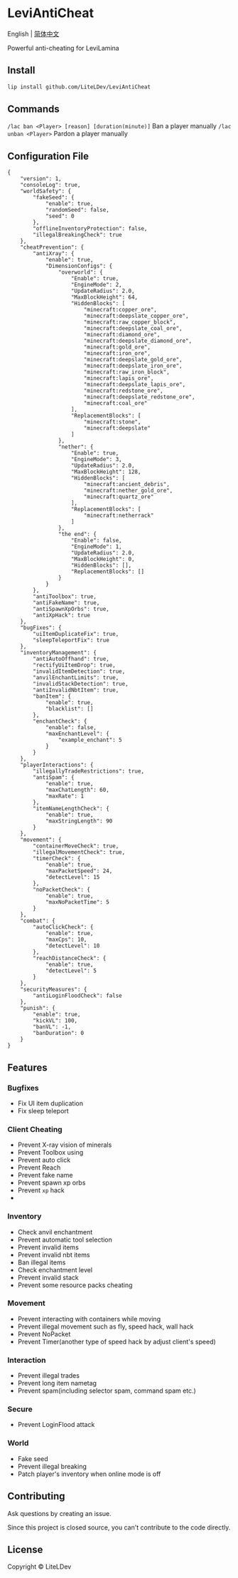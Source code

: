 # LeviAntiCheat

English | [简体中文](README-zh_CN.md)

Powerful anti-cheating for LeviLamina

## Install

```bash
lip install github.com/LiteLDev/LeviAntiCheat
```

## Commands

`/lac ban <Player> [reason] [duration(minute)]` Ban a player manually
`/lac unban <Player>` Pardon a player manually

## Configuration File

```jsonc
{
    "version": 1,
    "consoleLog": true,
    "worldSafety": {
        "fakeSeed": {
            "enable": true,
            "randomSeed": false,
            "seed": 0
        },
        "offlineInventoryProtection": false,
        "illegalBreakingCheck": true
    },
    "cheatPrevention": {
        "antiXray": {
            "enable": true,
            "DimensionConfigs": {
                "overworld": {
                    "Enable": true,
                    "EngineMode": 2,
                    "UpdateRadius": 2.0,
                    "MaxBlockHeight": 64,
                    "HiddenBlocks": [
                        "minecraft:copper_ore",
                        "minecraft:deepslate_copper_ore",
                        "minecraft:raw_copper_block",
                        "minecraft:deepslate_coal_ore",
                        "minecraft:diamond_ore",
                        "minecraft:deepslate_diamond_ore",
                        "minecraft:gold_ore",
                        "minecraft:iron_ore",
                        "minecraft:deepslate_gold_ore",
                        "minecraft:deepslate_iron_ore",
                        "minecraft:raw_iron_block",
                        "minecraft:lapis_ore",
                        "minecraft:deepslate_lapis_ore",
                        "minecraft:redstone_ore",
                        "minecraft:deepslate_redstone_ore",
                        "minecraft:coal_ore"
                    ],
                    "ReplacementBlocks": [
                        "minecraft:stone",
                        "minecraft:deepslate"
                    ]
                },
                "nether": {
                    "Enable": true,
                    "EngineMode": 3,
                    "UpdateRadius": 2.0,
                    "MaxBlockHeight": 128,
                    "HiddenBlocks": [
                        "minecraft:ancient_debris",
                        "minecraft:nether_gold_ore",
                        "minecraft:quartz_ore"
                    ],
                    "ReplacementBlocks": [
                        "minecraft:netherrack"
                    ]
                },
                "the end": {
                    "Enable": false,
                    "EngineMode": 1,
                    "UpdateRadius": 2.0,
                    "MaxBlockHeight": 0,
                    "HiddenBlocks": [],
                    "ReplacementBlocks": []
                }
            }
        },
        "antiToolbox": true,
        "antiFakeName": true,
        "antiSpawnXpOrbs": true,
        "antiXpHack": true
    },
    "bugFixes": {
        "uiItemDuplicateFix": true,
        "sleepTeleportFix": true
    },
    "inventoryManagement": {
        "antiAutoOffhand": true,
        "rectifyUiItemDrop": true,
        "invalidItemDetection": true,
        "anvilEnchantLimits": true,
        "invalidStackDetection": true,
        "antiInvalidNbtItem": true,
        "banItem": {
            "enable": true,
            "blacklist": []
        },
        "enchantCheck": {
            "enable": false,
            "maxEnchantLevel": {
                "example_enchant": 5
            }
        }
    },
    "playerInteractions": {
        "illegallyTradeRestrictions": true,
        "antiSpam": {
            "enable": true,
            "maxChatLength": 60,
            "maxRate": 1
        },
        "itemNameLengthCheck": {
            "enable": true,
            "maxStringLength": 90
        }
    },
    "movement": {
        "containerMoveCheck": true,
        "illegalMovementCheck": true,
        "timerCheck": {
            "enable": true,
            "maxPacketSpeed": 24,
            "detectLevel": 15
        },
        "noPacketCheck": {
            "enable": true,
            "maxNoPacketTime": 5
        }
    },
    "combat": {
        "autoClickCheck": {
            "enable": true,
            "maxCps": 10,
            "detectLevel": 10
        },
        "reachDistanceCheck": {
            "enable": true,
            "detectLevel": 5
        }
    },
    "securityMeasures": {
        "antiLoginFloodCheck": false
    },
    "punish": {
        "enable": true,
        "kickVL": 100,
        "banVL": -1,
        "banDuration": 0
    }
}
```

## Features

### Bugfixes

- Fix UI item duplication
- Fix sleep teleport

### Client Cheating

- Prevent X-ray vision of minerals
- Prevent Toolbox using
- Prevent auto click
- Prevent Reach
- Prevent fake name
- Prevent spawn xp orbs
- Prevent `xp` hack
- 

### Inventory

- Check anvil enchantment
- Prevent automatic tool selection
- Prevent invalid items
- Prevent invalid nbt items
- Ban illegal items
- Check enchantment level
- Prevent invalid stack
- Prevent some resource packs cheating

### Movement

- Prevent interacting with containers while moving
- Prevent illegal movement such as fly, speed hack, wall hack
- Prevent NoPacket
- Prevent Timer(another type of speed hack by adjust client's speed)

### Interaction

- Prevent illegal trades
- Prevent long item nametag
- Prevent spam(including selector spam, command spam etc.)

### Secure

- Prevent LoginFlood attack

### World

- Fake seed
- Prevent illegal breaking
- Patch player's inventory when online mode is off

## Contributing

Ask questions by creating an issue.

Since this project is closed source, you can't contribute to the code directly.

## License

Copyright © LiteLDev
